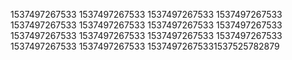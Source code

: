 1537497267533
1537497267533
1537497267533
1537497267533
1537497267533
1537497267533
1537497267533
1537497267533
1537497267533
1537497267533
1537497267533
1537497267533
1537497267533
1537497267533
15374972675331537525782879